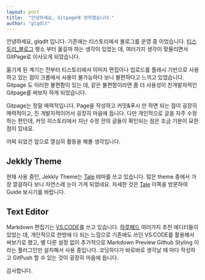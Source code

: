 ```yaml
---
layout: post
title:  "안녕하세요, Gitpage에 정착했습니다."
author: "glqdlt"
---
```


안녕하세요, glqdlt 입니다.
기존에는 티스토리에서 블로그를 운영 중 이었습니다. [티스토리_블로그](http://glqdlt.tistory.com/) 
평소 부터 옮길까 하는 생각이 있었는 데, 여러가지 생각이 맞물리면서 GitPage로 이사오게 되었습니다.

옮기게 된 계기는 전부터 티스토리에서 이미지 편집이나 업로드를 플래시 기반으로 사용하고 있는 점이 크롬에서 사용이 불가능하다 보니 불편하다고 느끼고 있었습니다. Gitpage 도 이러한 불편함이 있는 데, 같은 불편함이라면 좀 더 사용성이 친개발자적인 Gitpage를 써보자 하게 되었습니다.

Gitpage는 정말 매력적입니다.
Page을 작성하고 커밋&푸시 만 하면 되는 점이 굉장히 매력적이고, 친 개발자적이어서 굉장히 마음에 듭니다.
다만 개인적으로 글을 자주 수정하는 편인데, 커밋 히스토리에서 지난 수정 전의 글들이 확인되는 점은 조금 기분이 묘한 점이 있네요.

어찌 되었건 앞으로 열심히 활동을 해볼 생각입니다.

## Jekkly Theme

현재 사용 중인, Jekkly Theme는 [Tale](https://github.com/chesterhow/tale) 테마를 쓰고 있습니다.
많은 theme 중에서 가장 깔끔하다 보니 자연스레 눈이 가게 되었네요.
자세한 것은 [Tale](https://github.com/chesterhow/tale) 이쪽을 방문하여 Guide 보시기를 바랍니다.

## Text Editor

Markdown 편집기는 [VS.CODE](https://code.visualstudio.com/)를 쓰고 있습니다. 
[하루패드](http://pad.haroopress.com/page.html) 여러가지 추천 에디터들이 있었는 데, 개인적으로 한방에 다 되는 느낌으로 기존에도 쓰던 VS.CODE를 활용해서 써보기로 했고, 별 다른 설정 없이 추가적으로 Markdown Preview Github Styling 이라는 플러그인만 설치해서 사용 중입니다.
코딩하다가 바로바로 생각날 때 마다 작성하고 GitPush 할 수 있는 것이 굉장히 마음에 듭니다.


감사합니다.
